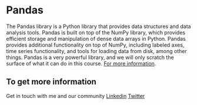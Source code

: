 # Pandas
The Pandas library is a Python library that provides data structures and data analysis tools. Pandas is built on top of the NumPy library, which provides efficient storage and manipulation of dense data arrays in Python. Pandas provides additional functionality on top of NumPy, including labeled axes, time series functionality, and tools for loading data from disk, among other things. Pandas is a very powerful library, and we will only scratch the surface of what it can do in this course. [For more information](https://pandas.pydata.org/).
## To get more information 
 Get in touch with me and our community
 [Linkedin](https://www.linkedin.com/in/anwarrahim/)
 [Twitter](https://twitter.com/itsanwarrahim) 
 
 